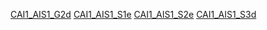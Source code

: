 [CAI1_AIS1_G2d](https://drive.google.com/drive/folders/1hywa5avReP-5QQOKF-kzKMEI4lLXDAEy?usp=drive_link)
[CAI1_AIS1_S1e](https://drive.google.com/drive/folders/13OPC9gFo_AUIYfje2Zab4Vw00Pl3Did_?usp=drive_link)
[CAI1_AIS1_S2e](https://drive.google.com/drive/folders/1ZzNG1KKYmjNf0jtByQV_TMIe923TAul2?usp=drive_link)
[CAI1_AIS1_S3d](https://drive.google.com/drive/folders/10Z7fjGstmCzoH2xDC7kisVyoQOedtfNb?usp=drive_link)





